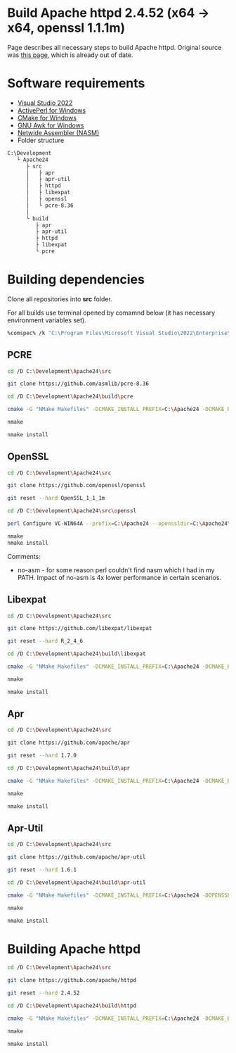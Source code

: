 # Build Apache httpd 2.4.52 (x64 -> x64, openssl 1.1.1m)
Page describes all necessary steps to build Apache httpd. Original source was [this page](https://www.apachelounge.com/viewtopic.php?t=6462), which is already out of date.

# Software requirements
- [Visual Studio 2022](https://visualstudio.microsoft.com/vs/community/)
- [ActivePerl for Windows](https://www.activestate.com/products/perl/)
- [CMake for Windows](https://cmake.org/download/)
- [GNU Awk for Windows](http://gnuwin32.sourceforge.net/packages/gawk.htm)
- [Netwide Assembler (NASM)](https://www.nasm.us/)
- Folder structure

```bash
C:\Development
   └ Apache24
      ├ src
      │   ├ apr
      │   ├ apr-util
      │   ├ httpd
      │   ├ libexpat
      │   ├ openssl
      │   └ pcre-8.36
      │
      └ build
         ├ apr
         ├ apr-util
         ├ httpd
         ├ libexpat
         └ pcre
```

# Building dependencies
Clone all repositories into **src** folder.

For all builds use terminal opened by comamnd below (it has necessary environment variables set).
```bash
%comspec% /k "C:\Program Files\Microsoft Visual Studio\2022\Enterprise\VC\Auxiliary\Build\vcvars64.bat"
```

## PCRE
```bash
cd /D C:\Development\Apache24\src

git clone https://github.com/asmlib/pcre-8.36

cd /D C:\Development\Apache24\build\pcre

cmake -G "NMake Makefiles" -DCMAKE_INSTALL_PREFIX=C:\Apache24 -DCMAKE_BUILD_TYPE=RelWithDebInfo -DBUILD_SHARED_LIBS=ON -DPCRE_BUILD_TESTS=OFF -DPCRE_BUILD_PCRECPP=OFF -DPCRE_BUILD_PCREGREP=OFF -DPCRE_SUPPORT_PCREGREP_JIT=OFF -DPCRE_SUPPORT_UTF=ON -DPCRE_SUPPORT_UNICODE_PROPERTIES=ON -DPCRE_NEWLINE=CRLF -DINSTALL_MSVC_PDB=OFF ..\..\src\pcre-8.36

nmake

nmake install
```

## OpenSSL
```bash
cd /D C:\Development\Apache24\src

git clone https://github.com/openssl/openssl

git reset --hard OpenSSL_1_1_1m

cd /D C:\Development\Apache24\src\openssl

perl Configure VC-WIN64A --prefix=C:\Apache24 --openssldir=C:\Apache24\conf enable-camellia no-idea no-mdc2 no-ssl2 no-ssl3 no-zlib no-asm

nmake
nmake install
```

Comments:
- no-asm - for some reason perl couldn't find nasm which I had in my PATH. Impact of no-asm is 4x lower performance in certain scenarios.

## Libexpat
```bash
cd /D C:\Development\Apache24\src

git clone https://github.com/libexpat/libexpat

git reset --hard R_2_4_6

cd /D C:\Development\Apache24\build\libexpat

cmake -G "NMake Makefiles" -DCMAKE_INSTALL_PREFIX=C:\Apache24 -DCMAKE_BUILD_TYPE=RelWithDebInfo ..\..\src\libexpat\expat

nmake

nmake install

```

## Apr
```bash
cd /D C:\Development\Apache24\src

git clone https://github.com/apache/apr

git reset --hard 1.7.0

cd /D C:\Development\Apache24\build\apr

cmake -G "NMake Makefiles" -DCMAKE_INSTALL_PREFIX=C:\Apache24 -DCMAKE_BUILD_TYPE=RelWithDebInfo -DMIN_WINDOWS_VER=0x0600 -DAPR_HAVE_IPV6=ON -DAPR_INSTALL_PRIVATE_H=ON -DAPR_BUILD_TESTAPR=OFF -DINSTALL_PDB=OFF ..\..\src\apr

nmake

nmake install
```

## Apr-Util
```bash
cd /D C:\Development\Apache24\src

git clone https://github.com/apache/apr-util

git reset --hard 1.6.1

cd /D C:\Development\Apache24\build\apr-util

cmake -G "NMake Makefiles" -DCMAKE_INSTALL_PREFIX=C:\Apache24 -DOPENSSL_ROOT_DIR=C:\Apache24 -DCMAKE_BUILD_TYPE=RelWithDebInfo -DAPU_HAVE_CRYPTO=ON -DAPR_BUILD_TESTAPR=OFF -DINSTALL_PDB=OFF ..\..\src\apr-util

nmake

nmake install

```

# Building Apache httpd

```bash
cd /D C:\Development\Apache24\src

git clone https://github.com/apache/httpd

git reset --hard 2.4.52

cd /D C:\Development\Apache24\build\httpd

cmake -G "NMake Makefiles" -DCMAKE_INSTALL_PREFIX=C:\Apache24 -DCMAKE_BUILD_TYPE=RelWithDebInfo -DENABLE_MODULES=i -DINSTALL_PDB=OFF ..\..\src\httpd

nmake

nmake install

```
